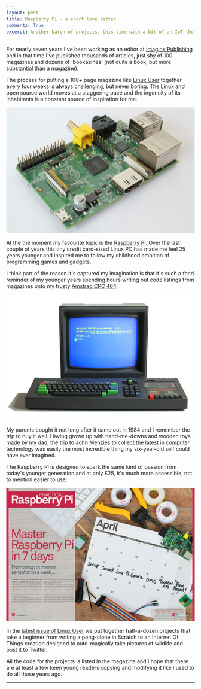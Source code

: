 ```yaml
---
layout: post
title: Raspberry Pi - a short love letter
comments: True
excerpt: Another batch of projects, this time with a bit of an IoT theme...
---
```

For nearly seven years I've been working as an editor at [Imagine Publishing](http://www.imaginepublishing.co.uk) and in that time I've published thousands of articles, just shy of 100 magazines and dozens of 'bookazines' (not quite a book, but more substantial than a magazine). 

The process for putting a 100+ page magazine like [Linux User](http://www.imaginepublishing.co.uk/portfolio/magazines/LinuxUserAndDeveloper) together every four weeks is always challenging, but never boring. The Linux and open source world moves at a staggering pace and the ingenuity of its inhabitants is a constant source of inspiration for me.

![Raspberry Pi](/assets/RaspberryPi.jpg "My latest computer - the Raspberry Pi. (Jwrodgers. Cc Share Alike 3.0)")

At the the moment my favourite topic is the [Raspberry Pi](http://raspberrypi.org). Over the last couple of years this tiny credit card-sized Linux PC has made me feel 25 years younger and inspired me to follow my childhood ambition of programming games and gadgets.

I think part of the reason it's captured my imagination is that it's such a fond reminder of my younger years spending hours writing out code listings from magazines onto my trusty [Amstrad CPC 464](http://en.wikipedia.org/wiki/Amstrad_CPC).

![Amstrad CPC464](/assets/Amstrad_CPC464.jpg "My first computer - the Amstrad CPC464. (Bill Bertram. Cc-by-2.5)")

My parents bought it not long after it came out in 1984 and I remember the trip to buy it well. Having grown up with hand-me-downs and wooden toys made by my dad, the trip to John Menzies to collect the latest in computer technology was easily the most incredible thing my six-year-old self could have ever imagined.

The Raspberry Pi is designed to spark the same kind of passion from today's younger generation and at only £25, it's much more accessible, not to mention easier to use.

![Master Raspberry Pi](/assets/practical_raspberry_pi.jpg "Linux User issue 138")

In the [latest issue of Linux User](https://www.imagineshop.co.uk/index.php/catalog/product/view/id/2838/s/linux-user-and-developer-issue-138/) we put together half-a-dozen projects that take a beginner from writing a pong-clone in Scratch to an Internet Of Things creation designed to auto-magically take pictures of wildlife and post it to Twitter.

All the code for the projects is listed in the magazine and I hope that there are at least a few keen young readers copying and modifying it like I used to do all those years ago.

--------------
